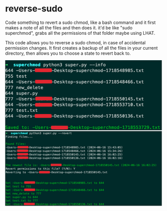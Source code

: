 # reverse-sudo

Code something to revert a sudo chmod, like a bash command and it first makes a note of all the files and then does it. it'd be like "sudo superchmod", grabs all the permissions of that folder maybe using LHAT.

This code allows you to reverse a sudo chmod, in case of accidental permission changes. It first creates a backup of all the files in your current directory, then allows you to choose a state to revert back to.

<img src="1.png">
<img src="2.png">
